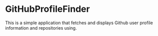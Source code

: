 # GitHubProfileFinder
This is a simple application that fetches and displays Github user profile information and repositories using.
